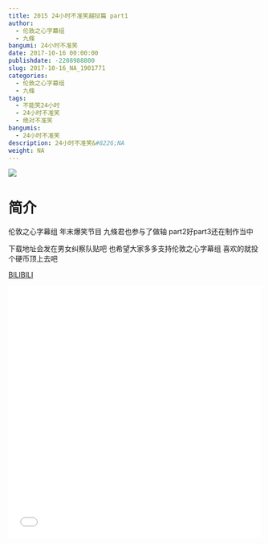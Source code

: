 ```yaml
---
title: 2015 24小时不准笑越狱篇 part1
author: 
  - 伦敦之心字幕组
  - 九條
bangumi: 24小时不准笑
date: 2017-10-16 00:00:00
publishdate: -2208988800
slug: 2017-10-16_NA_1901771
categories: 
  - 伦敦之心字幕组
  - 九條
tags: 
  - 不能笑24小时
  - 24小时不准笑
  - 绝对不准笑
bangumis: 
  - 24小时不准笑
description: 24小时不准笑&#8226;NA
weight: NA
---
```


![](https://i.imgur.com/kEO0hp3.jpg)

# 简介  
伦敦之心字幕组 年末爆笑节目 九條君也参与了做轴 part2好part3还在制作当中 


下载地址会发在男女纠察队贴吧 也希望大家多多支持伦敦之心字幕组 喜欢的就投个硬币顶上去吧

  [BILIBILI](https://www.bilibili.com/video/av1901771/)


  <iframe src="//www.bilibili.com/html/html5player.html?cid=2936794&aid=1901771" width="100%" height="500" frameborder="0" allowfullscreen="allowfullscreen"></iframe>
